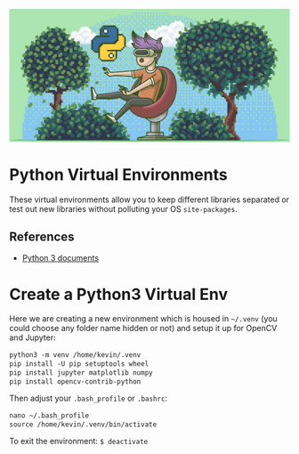![](virt.jpg)

# Python Virtual Environments

These virtual environments allow you to keep different libraries separated or
test out new libraries without polluting your OS `site-packages`.

## References

- [Python 3 documents](https://docs.python.org/3/library/venv.html)

# Create a Python3 Virtual Env

Here we are creating a new environment which is housed in
`~/.venv` (you could choose any folder name hidden or not) and
setup it up for OpenCV and Jupyter:

    python3 -m venv /home/kevin/.venv
    pip install -U pip setuptools wheel
    pip install jupyter matplotlib numpy
    pip install opencv-contrib-python

Then adjust your `.bash_profile` or `.bashrc`:

    nano ~/.bash_profile
    source /home/kevin/.venv/bin/activate

To exit the environment: `$ deactivate`
